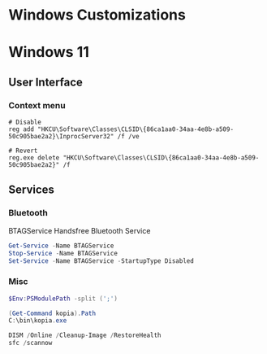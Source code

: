 # Windows Customizations


# Windows 11
## User Interface

### Context menu
```
# Disable
reg add "HKCU\Software\Classes\CLSID\{86ca1aa0-34aa-4e8b-a509-50c905bae2a2}\InprocServer32" /f /ve

# Revert
reg.exe delete "HKCU\Software\Classes\CLSID\{86ca1aa0-34aa-4e8b-a509-50c905bae2a2}" /f
```

## Services
### Bluetooth

BTAGService
Handsfree Bluetooth Service

```powershell
Get-Service -Name BTAGService
Stop-Service -Name BTAGService
Set-Service -Name BTAGService -StartupType Disabled
```

### Misc
```powershell
$Env:PSModulePath -split (';')

(Get-Command kopia).Path
C:\bin\kopia.exe
```

```powershell
DISM /Online /Cleanup-Image /RestoreHealth
sfc /scannow
```
